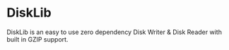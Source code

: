 # DiskLib
DiskLib is an easy to use zero dependency Disk Writer &amp; Disk Reader with built in GZIP support.
